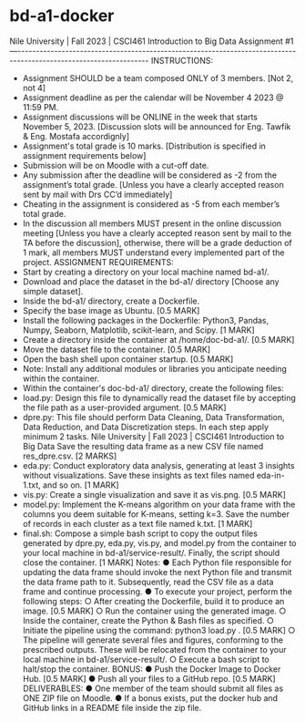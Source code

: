 # bd-a1-docker
Nile University | Fall 2023 | CSCI461 Introduction to Big Data
Assignment #1
—------------------------------------------------------------------------------------------------------------------
INSTRUCTIONS:
- Assignment SHOULD be a team composed ONLY of 3 members. [Not 2, not 4]
- Assignment deadline as per the calendar will be November 4 2023 @ 11:59 PM.
- Assignment discussions will be ONLINE in the week that starts November 5, 2023.
[Discussion slots will be announced for Eng. Tawfik & Eng. Mostafa accordignly]
- Assignment's total grade is 10 marks. [Distribution is specified in assignment
requirements below]
- Submission will be on Moodle with a cut-off date.
- Any submission after the deadline will be considered as -2 from the assignment’s total
grade. [Unless you have a clearly accepted reason sent by mail with Drs CC’d
immediately]
- Cheating in the assignment is considered as -5 from each member’s total grade.
- In the discussion all members MUST present in the online discussion meeting [Unless
you have a clearly accepted reason sent by mail to the TA before the discussion],
otherwise, there will be a grade deduction of 1 mark, all members MUST understand
every implemented part of the project.
ASSIGNMENT REQUIREMENTS:
- Start by creating a directory on your local machine named bd-a1/.
- Download and place the dataset in the bd-a1/ directory [Choose any simple dataset].
- Inside the bd-a1/ directory, create a Dockerfile.
- Specify the base image as Ubuntu. [0.5 MARK]
- Install the following packages in the Dockerfile: Python3, Pandas, Numpy,
Seaborn, Matplotlib, scikit-learn, and Scipy. [1 MARK]
- Create a directory inside the container at /home/doc-bd-a1/. [0.5 MARK]
- Move the dataset file to the container. [0.5 MARK]
- Open the bash shell upon container startup. [0.5 MARK]
- Note: Install any additional modules or libraries you anticipate needing within the
container.
- Within the container's doc-bd-a1/ directory, create the following files:
- load.py: Design this file to dynamically read the dataset file by accepting the file
path as a user-provided argument. [0.5 MARK]
- dpre.py: This file should perform Data Cleaning, Data Transformation, Data
Reduction, and Data Discretization steps. In each step apply minimum 2 tasks.
Nile University | Fall 2023 | CSCI461 Introduction to Big Data
Save the resulting data frame as a new CSV file named res_dpre.csv. [2
MARKS]
- eda.py: Conduct exploratory data analysis, generating at least 3 insights without
visualizations. Save these insights as text files named eda-in-1.txt, and so on. [1
MARK]
- vis.py: Create a single visualization and save it as vis.png. [0.5 MARK]
- model.py: Implement the K-means algorithm on your data frame with the
columns you deem suitable for K-means, setting k=3. Save the number of records
in each cluster as a text file named k.txt. [1 MARK]
- final.sh: Compose a simple bash script to copy the output files generated by
dpre.py, eda.py, vis.py, and model.py from the container to your local machine
in bd-a1/service-result/. Finally, the script should close the container. [1 MARK]
Notes:
● Each Python file responsible for updating the data frame should invoke the next Python
file and transmit the data frame path to it. Subsequently, read the CSV file as a data frame
and continue processing.
● To execute your project, perform the following steps:
○ After creating the Dockerfile, build it to produce an image. [0.5 MARK]
○ Run the container using the generated image.
○ Inside the container, create the Python & Bash files as specified.
○ Initiate the pipeline using the command: python3 load.py <dataset-path>. [0.5
MARK]
○ The pipeline will generate several files and figures, conforming to the prescribed
outputs. These will be relocated from the container to your local machine in
bd-a1/service-result/.
○ Execute a bash script to halt/stop the container.
BONUS:
● Push the Docker Image to Docker Hub. [0.5 MARK]
● Push all your files to a GitHub repo. [0.5 MARK]
DELIVERABLES:
● One member of the team should submit all files as ONE ZIP file on Moodle.
● If a bonus exists, put the docker hub and GitHub links in a README file inside the zip
file.
